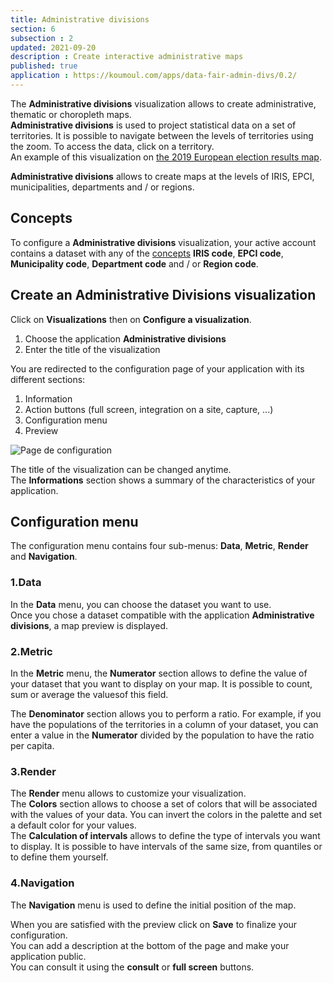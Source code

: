 ```yaml
---
title: Administrative divisions
section: 6
subsection : 2
updated: 2021-09-20
description : Create interactive administrative maps
published: true
application : https://koumoul.com/apps/data-fair-admin-divs/0.2/
---
```


The **Administrative divisions** visualization allows to create administrative, thematic or choropleth maps.  
**Administrative divisions** is used to project statistical data on a set of territories. It is possible to navigate between the levels of territories using the zoom. To access the data, click on a territory.  
An example of this visualization on [the 2019 European election results map](https://opendata.koumoul.com/reuses/resultats-aux-elections-europeennes-2019/full).  


**Administrative divisions** allows to create maps at the levels of IRIS, EPCI, municipalities, departments and / or regions.

## Concepts  


To configure a **Administrative divisions** visualization, your active account contains a dataset with any of the [concepts](./user-guide-backoffice/concept) **IRIS code**, **EPCI code**, **Municipality code**, **Department code** and / or **Region code**.

## Create an Administrative Divisions visualization

Click on **Visualizations** then on **Configure a visualization**.


1. Choose the application **Administrative divisions**
2. Enter the title of the visualization

<p>
</p>

You are redirected to the configuration page of your application with its different sections:  

1. Information
2. Action buttons (full screen, integration on a site, capture, ...)
3. Configuration menu
4. Preview

![Page de configuration](./images/user-guide-backoffice/div-admin-config.jpg)

The title of the visualization can be changed anytime.  
The **Informations** section shows a summary of the characteristics of your application.  


## Configuration menu

The configuration menu contains four sub-menus: **Data**, **Metric**, **Render** and **Navigation**.  

### 1.Data
In the **Data** menu, you can choose the dataset you want to use.  
Once you chose a dataset compatible with the application **Administrative divisions**, a map preview is displayed.  

### 2.Metric

In the **Metric** menu, the **Numerator** section allows to define the value of your dataset that you want to display on your map. It is possible to count, sum or average the values ​​of this field.

The **Denominator** section allows you to perform a ratio. For example, if you have the populations of the territories in a column of your dataset, you can enter a value in the **Numerator** divided by the population to have the ratio per capita.

### 3.Render

The **Render** menu allows to customize your visualization.  
The **Colors** section allows to choose a set of colors that will be associated with the values ​​of your data. You can invert the colors in the palette and set a default color for your values.  
The **Calculation of intervals** allows to define the type of intervals you want to display. It is possible to have intervals of the same size, from quantiles or to define them yourself.

### 4.Navigation  

The **Navigation** menu is used to define the initial position of the map.

When you are satisfied with the preview click on **Save** to finalize your configuration.  
You can add a description at the bottom of the page and make your application public.  
You can consult it using the **consult** or **full screen** buttons.
